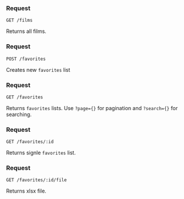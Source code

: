 ### Request

`GET /films`

Returns all films.

### Request

`POST /favorites`

Creates new `favorites` list

### Request

`GET /favorites`

Returns `favorites` lists. Use `?page={}` for pagination and `?search={}` for searching.

### Request

`GET /favorites/:id`

Returns signle `favorites` list.

### Request

`GET /favorites/:id/file`

Returns xlsx file.